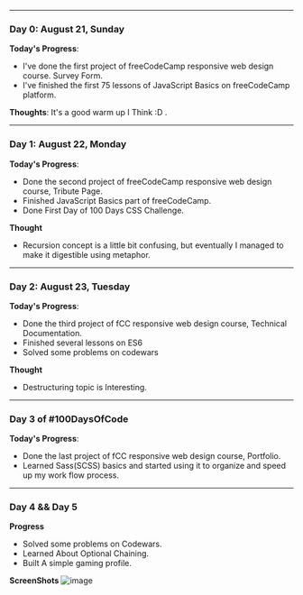 <!-- # 100 Days Of Code - Log

### Day 0: February 30, 2016 (Example 1)
##### (delete me or comment me out)

**Today's Progress**: Fixed CSS, worked on canvas functionality for the app.

**Thoughts:** I really struggled with CSS, but, overall, I feel like I am slowly getting better at it. Canvas is still new for me, but I managed to figure out some basic functionality.

**Link to work:** [Calculator App](http://www.example.com)

### Day 0: February 30, 2016 (Example 2)
##### (delete me or comment me out)

**Today's Progress**: Fixed CSS, worked on canvas functionality for the app.

**Thoughts**: I really struggled with CSS, but, overall, I feel like I am slowly getting better at it. Canvas is still new for me, but I managed to figure out some basic functionality.

**Link(s) to work**: [Calculator App](http://www.example.com)


### Day 1: June 27, Monday

**Today's Progress**: I've gone through many exercises on FreeCodeCamp.

**Thoughts** I've recently started coding, and it's a great feeling when I finally solve an algorithm challenge after a lot of attempts and hours spent.

**Link(s) to work**
1. [Find the Longest Word in a String](https://www.freecodecamp.com/challenges/find-the-longest-word-in-a-string)
2. [Title Case a Sentence](https://www.freecodecamp.com/challenges/title-case-a-sentence)-->

___________________________________________________________
### Day 0: August 21, Sunday
**Today's Progress**: 
  - I've done the first project of freeCodeCamp responsive web design course. Survey Form.
  - I've finished the first 75 lessons of JavaScript Basics on freeCodeCamp platform.

**Thoughts**: It's a good warm up I Think :D .
___________________________________________________________
### Day 1: August 22, Monday
**Today's Progress**:
  - Done the second project of freeCodeCamp responsive web design course, Tribute Page.
  - Finished JavaScript Basics part of freeCodeCamp.
  - Done First Day of 100 Days CSS Challenge.

**Thought**
  - Recursion concept is a little bit confusing, but eventually I managed to make it digestible using metaphor.
____________________________________________________________
### Day 2: August 23, Tuesday
**Today's Progress**:
  - Done the third project of fCC responsive web design course, Technical Documentation.
  - Finished several lessons on ES6
  - Solved some problems on codewars
 
**Thought**
  - Destructuring topic is Interesting.
____________________________________________________________
### Day 3 of #100DaysOfCode
**Today's Progress**:
  - Done the last project of fCC responsive web design course, Portfolio.
  - Learned Sass(SCSS) basics and started using it to organize and speed up my work flow process.   
_____________________________________________________________
### Day 4 && Day 5
**Progress**
  - Solved some problems on Codewars.
  - Learned About Optional Chaining.
  - Built A simple gaming profile.

**ScreenShots**
![image](https://user-images.githubusercontent.com/47444914/187274159-9ef4fe64-12a6-469a-9102-e52062bab08c.png)

  
